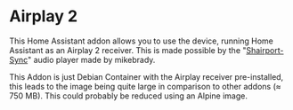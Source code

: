 # Airplay 2

This Home Assistant addon allows you to use the device,
running Home Assistant as an Airplay 2 receiver.
This is made possible by the "[Shairport-Sync](https://github.com/mikebrady/shairport-sync)" audio player
made by mikebrady.

This Addon is just Debian Container with the Airplay receiver pre-installed,
this leads to the image being quite large in comparison to other addons (≈ 750 MB).
This could probably be reduced using an Alpine image.
